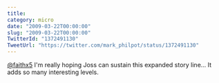 ```yaml
---
title: 
category: micro
date: "2009-03-22T00:00:00"
slug: "2009-03-22T00:00:00"
TwitterId: "1372491130"
TweetUrl: "https://twitter.com/mark_philpot/status/1372491130"
---
```


[@faithx5](https://twitter.com/faithx5) I'm really hoping Joss can sustain this
expanded story line... It adds so many interesting levels.
